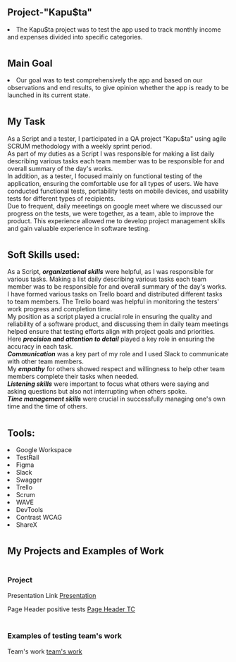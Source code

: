 # <h2>Project-"Kapu$ta"</h2>

<li>The Kapu$ta project was to test the app used to track monthly income and expenses divided into specific categories. 

# <h2>Main Goal</h2>

<li>Our goal was to test comprehensively the app and based on our observations and end results, to give opinion whether the app is ready to be launched in its current state. 

# <h2>My Task</h2>

As a Script and a tester, I participated in a QA project "Kapu$ta" using agile SCRUM methodology with a weekly sprint period.</br> 
As part of my duties as a Script I was responsible for making a list daily describing various tasks each team member was to be responsible for and overall summary of the day's works.</br> 
In addition, as a tester, I focused mainly on functional testing of the application, ensuring the comfortable use for all types of users.  We have conducted functional tests, portability tests on mobile devices, and usability tests for different types of recipients.</br>
Due to frequent, daily meeetings on google meet where we discussed our progress on the tests, we were together, as a team, able to improve the product. This experience allowed me to develop project management skills and gain valuable experience in software testing.</br>


# <h2>Soft Skills used:</h2>

As a Script, <i><b>organizational skills</i></b> were helpful, as I was responsible for various tasks. Making a list daily describing various tasks each team member was to be responsible for and overall summary of the day's works.</br>
I have formed various tasks on Trello board and distributed different tasks to team members. The Trello board was helpful in monitoring the testers' work progress and completion time.</br>
My position as a script played a crucial role in ensuring the quality and reliability of a software product, and discussing them in daily team meetings helped ensure that testing efforts align with project goals and priorities. Here <i><b>precision and attention to detail</i></b> played a key role in ensuring the accuracy in each task.</br>
<i><b>Communication</i></b> was a key part of my role and I used Slack to communicate with other team members.</br>
My <i><b>empathy</i></b> for others showed respect and willingness to help other team members complete their tasks when needed.</br>
<i><b>Listening skills</i></b> were important to focus what others were saying and asking questions but also not interrupting when others spoke.</br>
<i><b>Time management skills</i></b> were crucial in successfully managing one's own time and the time of others.</br>


# <h2>Tools:</h2>

<li>Google Workspace
<li>TestRail
<li>Figma
<li>Slack
<li>Swagger
<li>Trello
<li>Scrum
<li>WAVE
<li>DevTools
<li>Contrast WCAG
<li>ShareX


# <h2>My Projects and Examples of Work</h2>

<h3></br>Project</h3>

Presentation Link
[Presentation](https://docs.google.com/presentation/d/1rtCl5763RXg1zfW-k4Cnb_2lup7242aD/edit?usp=sharing&ouid=102642905155056726664&rtpof=true&sd=true)

Page Header positive tests
[Page Header TC](https://drive.google.com/drive/folders/12b_1pYmRA-ix5AAijaQpKnOibXvocUl9?usp=sharing)

<h3></br>Examples of testing team's work</h3>

Team's work
[team's work](https://drive.google.com/drive/folders/1280fSw778wNEcXyevY4_63G6psE3Q7wy?usp=sharing)

















